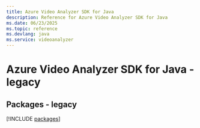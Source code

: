 ```yaml
---
title: Azure Video Analyzer SDK for Java
description: Reference for Azure Video Analyzer SDK for Java
ms.date: 06/23/2025
ms.topic: reference
ms.devlang: java
ms.service: videoanalyzer
---
```

# Azure Video Analyzer SDK for Java - legacy
## Packages - legacy
[!INCLUDE [packages](video-analyzer-index.md)]